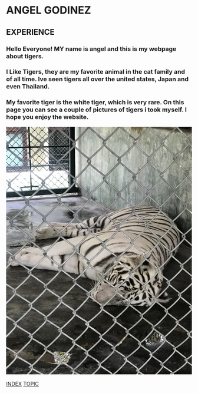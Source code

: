 # ANGEL GODINEZ

## EXPERIENCE
### Hello Everyone! MY name is angel and this is my webpage about tigers.
### I Like Tigers, they are my favorite animal in the cat family and of all time. Ive seen tigers all over the united states, Japan and even Thailand. 
### My favorite tiger is the white tiger, which is very rare. On this page you can see a couple of pictures of tigers i took myself. I hope you enjoy the website.

![TIGER2](Tiger%202.jpeg)

[INDEX](index.md)
[TOPIC](topic.md)


